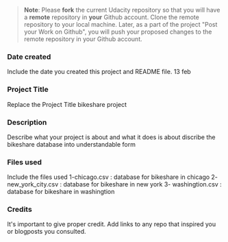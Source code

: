 >**Note**: Please **fork** the current Udacity repository so that you will have a **remote** repository in **your** Github account. Clone the remote repository to your local machine. Later, as a part of the project "Post your Work on Github", you will push your proposed changes to the remote repository in your Github account.

### Date created
Include the date you created this project and README file.
13 feb
### Project Title
Replace the Project Title
bikeshare project
### Description
Describe what your project is about and what it does
is about discribe the bikeshare database into understandable form
### Files used
Include the files used
1-chicago.csv : database for bikeshare in chicago 
2- new_york_city.csv : database for bikeshare in new york
3- washingtion.csv : database for bikeshare in washingtion
### Credits
It's important to give proper credit. Add links to any repo that inspired you or blogposts you consulted.

